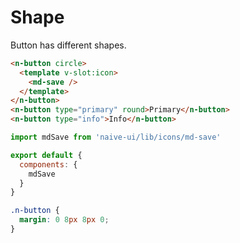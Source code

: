 # Shape
Button has different shapes.
```html
<n-button circle>
  <template v-slot:icon>
    <md-save />
  </template>
</n-button>
<n-button type="primary" round>Primary</n-button>
<n-button type="info">Info</n-button>
```
```js
import mdSave from 'naive-ui/lib/icons/md-save'

export default {
  components: {
    mdSave
  }
}
```
```css
.n-button {
  margin: 0 8px 8px 0;
}
```